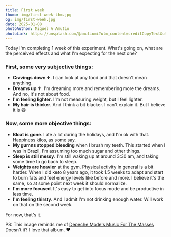 ```yaml
---
title: First week
thumb: img/first-week-thm.jpg
og: img/first-week.jpg
date: 2025-01-08
photoAuthor: Miguel A Amutio
photoLink: https://unsplash.com/@amutiomi?utm_content=creditCopyText&utm_medium=referral&utm_source=unsplash
---
```


Today I'm completing 1 week of this experiment. What's going on, what are the perceived effects and what I'm expecting for the next one?

### First, some very subjective things:

- **Cravings down ↓**. I can look at any food and that doesn't mean anything.
- **Dreams up ↑**. I'm dreaming more and remembering more the dreams. And no, it's not about food.
- **I'm feeling lighter**. I'm not measuring weight, but I feel lighter.
- **My hair is thicker**. And I think a bit blacker. I can't explain it. But I believe it is 😄

### Now, some more objective things:

- **Bloat is gone**. I ate a lot during the holidays, and I'm ok with that. Happiness kilos, as some say.
- **My gumns stopped bleeding** when I brush my teeth. This started when I was in Brazil, I'm assuming too much sugar and other things.
- **Sleep is still messy**. I'm still waking up at around 3:30 am, and taking some time to go back to sleep.
- **Weights are heavier** at the gym. Physical activity in general is a bit harder. When I did keto 8 years ago, it took 1.5 weeks to adapt and start to burn fats and feel energy levels like before and more. I believe it's the same, so at some point next week it should normalize.
- **I'm more focused**. It's easy to get into focus mode and be productive in less time.
- **I'm feeling thirsty**. And I admit I'm not drinking enough water. Will work on that on the second week.

For now, that's it.

PS: This image reminds me of [Depeche Mode's Music For The Masses](https://youtu.be/Ozf8Wikjt18?si=H-mkvNRUGNfZA-R-) Doesn't it? I love that album. ❤️
